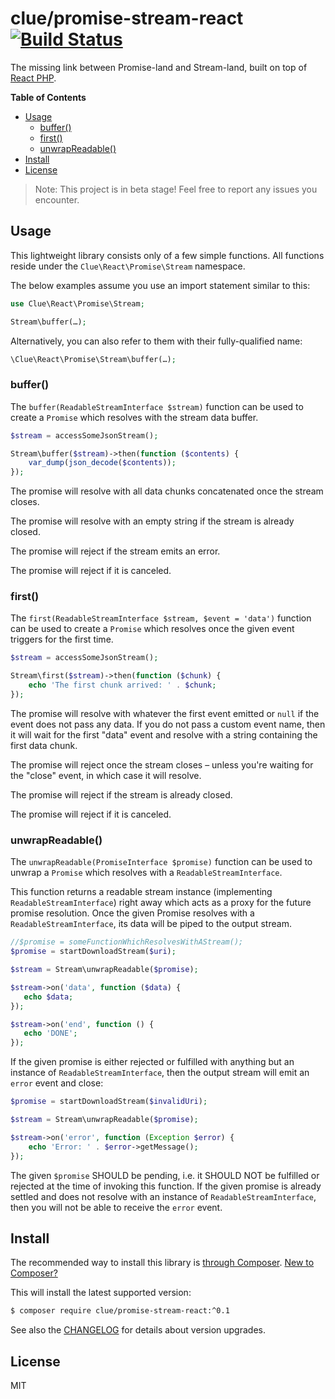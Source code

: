 # clue/promise-stream-react [![Build Status](https://travis-ci.org/clue/php-promise-stream-react.svg?branch=master)](https://travis-ci.org/clue/php-promise-stream-react)

The missing link between Promise-land and Stream-land, 
built on top of [React PHP](http://reactphp.org/).

**Table of Contents**

* [Usage](#usage)
  * [buffer()](#buffer)
  * [first()](#first)
  * [unwrapReadable()](#unwrapreadable)
* [Install](#install)
* [License](#license)

> Note: This project is in beta stage! Feel free to report any issues you encounter.

## Usage

This lightweight library consists only of a few simple functions.
All functions reside under the `Clue\React\Promise\Stream` namespace.

The below examples assume you use an import statement similar to this:

```php
use Clue\React\Promise\Stream;

Stream\buffer(…);
```

Alternatively, you can also refer to them with their fully-qualified name:

```php
\Clue\React\Promise\Stream\buffer(…);
``` 

### buffer()

The `buffer(ReadableStreamInterface $stream)` function can be used to create
a `Promise` which resolves with the stream data buffer.

```php
$stream = accessSomeJsonStream();

Stream\buffer($stream)->then(function ($contents) {
    var_dump(json_decode($contents));
});
```

The promise will resolve with all data chunks concatenated once the stream closes.

The promise will resolve with an empty string if the stream is already closed.

The promise will reject if the stream emits an error.

The promise will reject if it is canceled.

### first()

The `first(ReadableStreamInterface $stream, $event = 'data')` function can be used to create
a `Promise` which resolves once the given event triggers for the first time.

```php
$stream = accessSomeJsonStream();

Stream\first($stream)->then(function ($chunk) {
    echo 'The first chunk arrived: ' . $chunk;
});
```

The promise will resolve with whatever the first event emitted or `null` if the
event does not pass any data.
If you do not pass a custom event name, then it will wait for the first "data"
event and resolve with a string containing the first data chunk.

The promise will reject once the stream closes – unless you're waiting for the
"close" event, in which case it will resolve.

The promise will reject if the stream is already closed.

The promise will reject if it is canceled.

### unwrapReadable()

The `unwrapReadable(PromiseInterface $promise)` function can be used to unwrap
a `Promise` which resolves with a `ReadableStreamInterface`.

This function returns a readable stream instance (implementing `ReadableStreamInterface`)
right away which acts as a proxy for the future promise resolution.
Once the given Promise resolves with a `ReadableStreamInterface`, its data will
be piped to the output stream.

```php
//$promise = someFunctionWhichResolvesWithAStream();
$promise = startDownloadStream($uri);

$stream = Stream\unwrapReadable($promise);

$stream->on('data', function ($data) {
   echo $data;
});

$stream->on('end', function () {
   echo 'DONE';
});
```

If the given promise is either rejected or fulfilled with anything but an
instance of `ReadableStreamInterface`, then the output stream will emit
an `error` event and close:

```php
$promise = startDownloadStream($invalidUri);

$stream = Stream\unwrapReadable($promise);

$stream->on('error', function (Exception $error) {
    echo 'Error: ' . $error->getMessage();
});
```

The given `$promise` SHOULD be pending, i.e. it SHOULD NOT be fulfilled or rejected
at the time of invoking this function.
If the given promise is already settled and does not resolve with an
instance of `ReadableStreamInterface`, then you will not be able to receive
the `error` event.

## Install

The recommended way to install this library is [through Composer](https://getcomposer.org).
[New to Composer?](https://getcomposer.org/doc/00-intro.md)

This will install the latest supported version:

```bash
$ composer require clue/promise-stream-react:^0.1
```

See also the [CHANGELOG](CHANGELOG.md) for details about version upgrades.

## License

MIT
